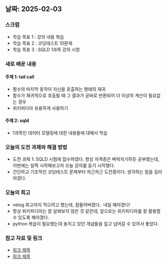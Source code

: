 ## 날짜: 2025-02-03

### 스크럼
- 학습 목표 1 : 강의 내용 복습
- 학습 목표 2 : 코딩테스트 10문제
- 학습 목표 3 : SQLD 1과목 강의 시청

### 새로 배운 내용
#### 주제 1: tail call
- 함수의 마지막 동작이 자신을 호출하는 형태의 재귀
- 함수가 재귀적으로 호출될 때 그 결과가 곧바로 반환되어 더 이상의 계산이 필요없는 경우
- 위키피디아 유용하게 사용하기

#### 주제 2: sqld
- 1과목인 데이터 모델링에 대한 내용들에 대해서 학습

### 오늘의 도전 과제와 해결 방법
- 도전 과제 1: SQLD 시험에 접수하였다. 항상 자격증은 벼락치기하듯 공부했는데, 이번에는 일찍 시작해보고자 오늘 강의를 듣기 시작했다. 
- 간단하고 기초적인 코딩테스트 문제부터 차근차근 도전중이다. 생각하는 힘을 길러야겠다.

### 오늘의 회고
- velog 회고까지 적으려고 했는데, 잠들어버렸다.. 내일 해야겠다!
- 항상 위키피디아는 잘 살펴보지 않은 것 같은데, 앞으로는 위키피디아를 잘 활용할 수 있도록 해야겠다. 
- python 복습이 필요했는데 놓치고 있던 개념들을 짚고 넘어갈 수 있어서 좋았다. 

### 참고 자료 및 링크
- [링크 제목](URL)
- [링크 제목](URL)
